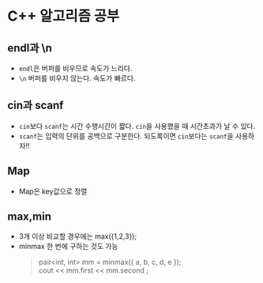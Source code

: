 # C++ 알고리즘 공부

## endl과 \n

- `endl`은 버퍼를 비우므로 속도가 느리다.
- `\n` 버퍼를 비우지 않는다. 속도가 빠르다.

## cin과 scanf

- `cin`보다 `scanf`는 시간 수행시간이 짧다. `cin`을 사용했을 때 시간초과가 날 수 있다.
- `scanf`는 입력의 단위를 공백으로 구분한다.
  되도록이면 `cin`보다는 `scanf`을 사용하자!!

## Map

- Map은 key값으로 정렬

## max,min

- 3개 이상 비교할 경우에는 max({1,2,3});
- minmax 한 번에 구하는 것도 가능
  > pair<int, int> mm = minmax({ a, b, c, d, e });<br/>cout << mm.first << mm.second ;

